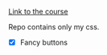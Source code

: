 [Link to the course](https://www.udemy.com/course/learn-css-brad-hussey/)

Repo contains only my css.

- [X] Fancy buttons